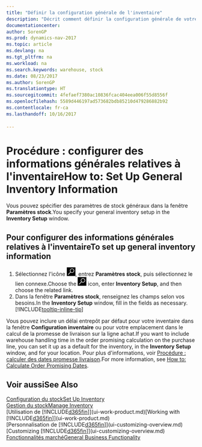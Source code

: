 ```yaml
---
title: "Définir la configuration générale de l'inventaire"
description: "Décrit comment définir la configuration générale de votre inventaire, telles que la série de numéros et les emplacements, de façon à pouvoir, par exemple, gérer votre entrepôt et votre inventaire."
documentationcenter: 
author: SorenGP
ms.prod: dynamics-nav-2017
ms.topic: article
ms.devlang: na
ms.tgt_pltfrm: na
ms.workload: na
ms.search.keywords: warehouse, stock
ms.date: 08/23/2017
ms.author: SorenGP
ms.translationtype: HT
ms.sourcegitcommit: 4fefaef7380ac10836fcac404eea006f55d8556f
ms.openlocfilehash: 5589d446197ad573682bdb85210d479286882b92
ms.contentlocale: fr-ca
ms.lasthandoff: 10/16/2017

---
```

# <a name="how-to-set-up-general-inventory-information"></a><span data-ttu-id="46371-103">Procédure : configurer des informations générales relatives à l'inventaire</span><span class="sxs-lookup"><span data-stu-id="46371-103">How to: Set Up General Inventory Information</span></span>
<span data-ttu-id="46371-104">Vous pouvez spécifier des paramètres de stock généraux dans la fenêtre **Paramètres stock**.</span><span class="sxs-lookup"><span data-stu-id="46371-104">You specify your general inventory setup in the **Inventory Setup** window.</span></span>

## <a name="to-set-up-general-inventory-information"></a><span data-ttu-id="46371-105">Pour configurer des informations générales relatives à l'inventaire</span><span class="sxs-lookup"><span data-stu-id="46371-105">To set up general inventory information</span></span>
1. <span data-ttu-id="46371-106">Sélectionnez l'icône ![Page ou état pour la recherche](media/ui-search/search_small.png "icône Page ou état pour la recherche"), entrez **Paramètres stock**, puis sélectionnez le lien connexe.</span><span class="sxs-lookup"><span data-stu-id="46371-106">Choose the ![Search for Page or Report](media/ui-search/search_small.png "Search for Page or Report icon") icon, enter **Inventory Setup**, and then choose the related link.</span></span>
2. <span data-ttu-id="46371-107">Dans la fenêtre **Paramètres stock**, renseignez les champs selon vos besoins.</span><span class="sxs-lookup"><span data-stu-id="46371-107">In the **Inventory Setup** window, fill in the fields as necessary.</span></span> [!INCLUDE[tooltip-inline-tip](includes/tooltip-inline-tip_md.md)]

<span data-ttu-id="46371-108">Vous pouvez inclure un délai entrepôt par défaut pour votre inventaire dans la fenêtre **Configuration inventaire** ou pour votre emplacement dans le calcul de la promesse de livraison sur la ligne achat.</span><span class="sxs-lookup"><span data-stu-id="46371-108">If you want to include warehouse handling time in the order promising calculation on the purchase line, you can set it up as a default for the inventory, in the **Inventory Setup** window, and for your location.</span></span> <span data-ttu-id="46371-109">Pour plus d'informations, voir [Procédure : calculer des dates promesse livraison](sales-how-to-calculate-order-promising-dates.md).</span><span class="sxs-lookup"><span data-stu-id="46371-109">For more information, see [How to: Calculate Order Promising Dates](sales-how-to-calculate-order-promising-dates.md).</span></span>  

## <a name="see-also"></a><span data-ttu-id="46371-110">Voir aussi</span><span class="sxs-lookup"><span data-stu-id="46371-110">See Also</span></span>
[<span data-ttu-id="46371-111">Configuration du stock</span><span class="sxs-lookup"><span data-stu-id="46371-111">Set Up Inventory</span></span>](inventory-setup-inventory.md)  
[<span data-ttu-id="46371-112">Gestion du stock</span><span class="sxs-lookup"><span data-stu-id="46371-112">Manage Inventory</span></span>](inventory-manage-inventory.md)  
<span data-ttu-id="46371-113">[Utilisation de [!INCLUDE[d365fin](includes/d365fin_md.md)]](ui-work-product.md)</span><span class="sxs-lookup"><span data-stu-id="46371-113">[Working with [!INCLUDE[d365fin](includes/d365fin_md.md)]](ui-work-product.md)</span></span>  
<span data-ttu-id="46371-114">[Personnalisation de [!INCLUDE[d365fin](includes/d365fin_md.md)]](ui-customizing-overview.md)</span><span class="sxs-lookup"><span data-stu-id="46371-114">[Customizing [!INCLUDE[d365fin](includes/d365fin_md.md)]](ui-customizing-overview.md)</span></span>  
[<span data-ttu-id="46371-115">Fonctionnalités marché</span><span class="sxs-lookup"><span data-stu-id="46371-115">General Business Functionality</span></span>](ui-across-business-areas.md)

